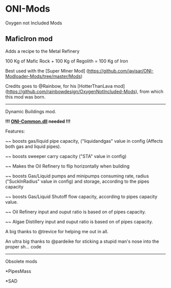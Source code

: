 # ONI-Mods
Oxygen not Included Mods

MaficIron mod 
----
Adds a recipe to the Metal Refinery

100 Kg of Mafic Rock + 100 Kg of Regolith = 100 Kg of Iron

Best used with the [Super Miner Mod] (https://github.com/javisar/ONI-Modloader-Mods/tree/master/Mods)

Credits goes to @Rainbow, for his [HotterThanLava mod] (https://github.com/rainbowdesign/OxygenNotIncluded-Mods), from which this mod was born.

-------------
Dynamic Buildings mod. 

**!!! [ONI-Common.dll](https://github.com/javisar/ONI-Modloader-Mods/tree/master/Mods) needed !!!** 

Features:

~~ boosts gas/liquid pipe capacity, ("liquidandgas" value in config (Affects both gas and liquid pipes).

~~ boosts sweeper carry capacity ("STA" value in config)

~~ Makes the Oil Refinery to flip horizontally when building

~~ boosts Gas/Liquid pumps and minipumps consuming rate, radius ("SuckInRadius" value in config) and storage, according to the pipes capacity

~~ boosts Gas/Liquid Shutoff flow capacity, according to pipes capacity value.

~~ Oil Refinery input and ouput ratio is based on of pipes capacity. 

~~ Algae Distillery input and ouput ratio is based on of pipes capacity. 



A big thanks to @trevice for helping me out in all.

An ultra big thanks to @pardeike for sticking a stupid man's nose into the proper sh...  code

------------------

Obsolete mods

*PipesMass

*SAD
